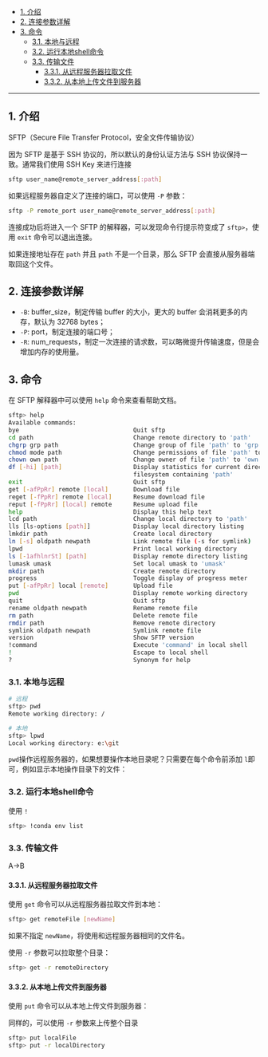 - [1. 介绍](#1-介绍)
- [2. 连接参数详解](#2-连接参数详解)
- [3. 命令](#3-命令)
  - [3.1. 本地与远程](#31-本地与远程)
  - [3.2. 运行本地shell命令](#32-运行本地shell命令)
  - [3.3. 传输文件](#33-传输文件)
    - [3.3.1. 从远程服务器拉取文件](#331-从远程服务器拉取文件)
    - [3.3.2. 从本地上传文件到服务器](#332-从本地上传文件到服务器)

---
## 1. 介绍

SFTP（Secure File Transfer Protocol，安全文件传输协议）

因为 SFTP 是基于 SSH 协议的，所以默认的身份认证方法与 SSH 协议保持一致。通常我们使用 SSH Key 来进行连接

```bash
sftp user_name@remote_server_address[:path]
```

如果远程服务器自定义了连接的端口，可以使用 `-P` 参数：

```bash
sftp -P remote_port user_name@remote_server_address[:path]
```

连接成功后将进入一个 SFTP 的解释器，可以发现命令行提示符变成了 `sftp>`，使用 `exit` 命令可以退出连接。

如果连接地址存在 `path` 并且 `path` 不是一个目录，那么 SFTP 会直接从服务器端取回这个文件。

## 2. 连接参数详解

-   `-B`: buffer\_size，制定传输 buffer 的大小，更大的 buffer 会消耗更多的内存，默认为 32768 bytes；
-   `-P`: port，制定连接的端口号；
-   `-R`: num\_requests，制定一次连接的请求数，可以略微提升传输速度，但是会增加内存的使用量。
## 3. 命令

在 SFTP 解释器中可以使用 `help` 命令来查看帮助文档。

```bash
sftp> help
Available commands:
bye                                Quit sftp
cd path                            Change remote directory to 'path'
chgrp grp path                     Change group of file 'path' to 'grp'
chmod mode path                    Change permissions of file 'path' to 'mode'
chown own path                     Change owner of file 'path' to 'own'
df [-hi] [path]                    Display statistics for current directory or
                                   filesystem containing 'path'
exit                               Quit sftp
get [-afPpRr] remote [local]       Download file
reget [-fPpRr] remote [local]      Resume download file
reput [-fPpRr] [local] remote      Resume upload file
help                               Display this help text
lcd path                           Change local directory to 'path'
lls [ls-options [path]]            Display local directory listing
lmkdir path                        Create local directory
ln [-s] oldpath newpath            Link remote file (-s for symlink)
lpwd                               Print local working directory
ls [-1afhlnrSt] [path]             Display remote directory listing
lumask umask                       Set local umask to 'umask'
mkdir path                         Create remote directory
progress                           Toggle display of progress meter
put [-afPpRr] local [remote]       Upload file
pwd                                Display remote working directory
quit                               Quit sftp
rename oldpath newpath             Rename remote file
rm path                            Delete remote file
rmdir path                         Remove remote directory
symlink oldpath newpath            Symlink remote file
version                            Show SFTP version
!command                           Execute 'command' in local shell
!                                  Escape to local shell
?                                  Synonym for help
```

### 3.1. 本地与远程

```bash
# 远程
sftp> pwd
Remote working directory: /

# 本地
sftp> lpwd
Local working directory: e:\git
```
`pwd`操作远程服务器的，如果想要操作本地目录呢？只需要在每个命令前添加 `l`即可，例如显示本地操作目录下的文件：

### 3.2. 运行本地shell命令

使用 `!` 
```bash
sftp> !conda env list
```

### 3.3. 传输文件

A->B

#### 3.3.1. 从远程服务器拉取文件

使用 `get` 命令可以从远程服务器拉取文件到本地：

```bash
sftp> get remoteFile [newName]
```

如果不指定 `newName`，将使用和远程服务器相同的文件名。

使用 `-r` 参数可以拉取整个目录：

```bash
sftp> get -r remoteDirectory
```

#### 3.3.2. 从本地上传文件到服务器

使用 `put` 命令可以从本地上传文件到服务器：

同样的，可以使用 `-r` 参数来上传整个目录

```bash
sftp> put localFile
sftp> put -r localDirectory
```
